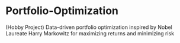 # Portfolio-Optimization
(Hobby Project) Data-driven portfolio optimization inspired by Nobel Laureate Harry Markowitz for maximizing returns and minimizing risk
